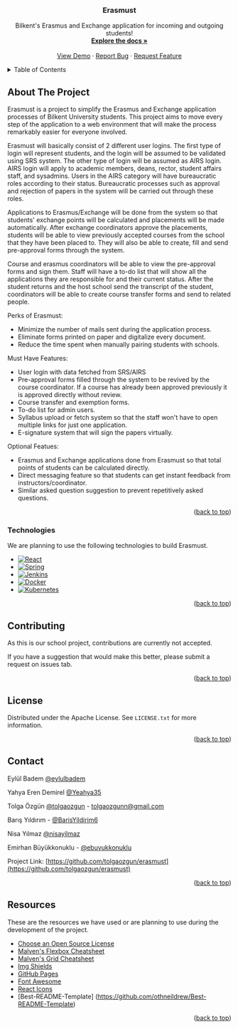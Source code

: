 <!-- Improved compatibility of back to top link: See: https://github.com/othneildrew/Best-README-Template/pull/73 -->
<a name="readme-top"></a>
<!--
*** Thanks for checking out the Best-README-Template. If you have a suggestion
*** that would make this better, please fork the repo and create a pull request
*** or simply open an issue with the tag "enhancement".
*** Don't forget to give the project a star!
*** Thanks again! Now go create something AMAZING! :D
-->



<!-- PROJECT SHIELDS -->
<!--
*** I'm using markdown "reference style" links for readability.
*** Reference links are enclosed in brackets [ ] instead of parentheses ( ).
*** See the bottom of this document for the declaration of the reference variables
*** for contributors-url, forks-url, etc. This is an optional, concise syntax you may use.
*** https://www.markdownguide.org/basic-syntax/#reference-style-links
-->
<!--
[![Contributors][contributors-shield]][contributors-url]
[![Forks][forks-shield]][forks-url]
[![Stargazers][stars-shield]][stars-url]
[![Issues][issues-shield]][issues-url]
[![MIT License][license-shield]][license-url]
[![LinkedIn][linkedin-shield]][linkedin-url]-->



<!-- PROJECT LOGO -->
<br />
<div align="center">
  <a href="https://github.com/tolgaozgun/erasmust">
    <!--<img src="images/logo.png" alt="Logo" width="80" height="80">-->
  </a>

  <h3 align="center">Erasmust</h3>

  <p align="center">
    Bilkent's Erasmus and Exchange application for incoming and outgoing students! 
    <br />
    <a href="https://github.com/tolgaozgun/erasmust"><strong>Explore the docs »</strong></a>
    <br />
    <br />
    <a href="https://github.com/tolgaozgun/erasmust">View Demo</a>
    ·
    <a href="https://github.com/tolgaozgun/erasmust/issues">Report Bug</a>
    ·
    <a href="https://github.com/tolgaozgun/erasmust/issues">Request Feature</a>
  </p>
</div>



<!-- TABLE OF CONTENTS -->
<details>
  <summary>Table of Contents</summary>
  <ol>
    <li>
      <a href="#about-the-project">About The Project</a>
      <ul>
        <li><a href="#technologies">Technologies</a></li>
      </ul>
    </li>
    <!--<li>
      <a href="#getting-started">Getting Started</a>
      <ul>
        <li><a href="#prerequisites">Prerequisites</a></li>
        <li><a href="#installation">Installation</a></li>
      </ul>
    </li>
    <li><a href="#usage">Usage</a></li>
    <li><a href="#roadmap">Roadmap</a></li>-->
    <li><a href="#contributing">Contributing</a></li>
    <li><a href="#license">License</a></li>
    <li><a href="#contact">Contact</a></li>
    <li><a href="#resources">Resources</a></li>
  </ol>
</details>



<!-- ABOUT THE PROJECT -->
## About The Project

<!---[![Product Name Screen Shot][product-screenshot]](https://example.com)-->


Erasmust is a project to simplify the Erasmus and Exchange application processes of Bilkent University students. 
This project aims to move every step of the application to a web environment that will make the process remarkably easier 
for everyone involved. 

Erasmust will basically consist of 2 different user logins. The first type of login will represent students, and the login will be assumed to be validated using SRS system. The other type of login will be assumed as AIRS login. AIRS login will apply to academic members, deans, rector, student affairs staff, and sysadmins. Users in the AIRS category will have bureaucratic roles according to their status. Bureaucratic processes such as approval and rejection of papers in the system will be carried out through these roles.

Applications to Erasmus/Exchange will be done from the system so that students' exchange points will be calculated and placements
will be made automatically. After exchange coordinators approve the placements, students will be able to view previously accepted
courses from the school that they have been placed to. They will also be able to create, fill and send pre-approval forms through the system.

Course and erasmus coordinators will be able to view the pre-approval forms and sign them. Staff will have a to-do list 
that will show all the applications they are responsible for and their current status. After the student returns and the host 
school send the transcript of the student, coordinators will be able to create course transfer forms and send to related people.

Perks of Erasmust:
* Minimize the number of mails sent during the application process.
* Eliminate forms printed on paper and digitalize every document.
* Reduce the time spent when manually pairing students with schools.


Must Have Features:
* User login with data fetched from SRS/AIRS
* Pre-approval forms filled through the system to be revived by the course coordinator. If a course has already been approved previously it is approved directly without review. 
* Course transfer and exemption forms.
* To-do list for admin users.
* Syllabus upload or fetch system so that the staff won't have to open multiple links for just one application.
* E-signature system that will sign the papers virtually.
   
Optional Featues:
* Erasmus and Exchange applications done from Erasmust so that total points of students can be calculated directly.
* Direct messaging feature so that students can get instant feedback from instructors/coordinator.
* Similar asked question suggestion to prevent repetitively asked questions.


<p align="right">(<a href="#readme-top">back to top</a>)</p>



### Technologies

We are planning to use the following technologies to build Erasmust.

* [![React][React.js]][React-url]
* [![Spring][Spring.io]][Spring-url]
* [![Jenkins][Jenkins.io]][Jenkins-url]
* [![Docker][Docker.com]][Docker-url]
* [![Kubernetes][Kubernetes.io]][Kubernetes-url]

<p align="right">(<a href="#readme-top">back to top</a>)</p>



<!-- GETTING STARTED 
## Getting Started

This is an example of how you may give instructions on setting up your project locally.
To get a local copy up and running follow these simple example steps.

### Prerequisites

This is an example of how to list things you need to use the software and how to install them.
* npm
  ```sh
  npm install npm@latest -g
  ```
<!--
### Installation

_Below is an example of how you can instruct your audience on installing and setting up your app. This template doesn't rely on any external dependencies or services._

1. Get a free API Key at [https://example.com](https://example.com)
2. Clone the repo
   ```sh
   git clone https://github.com/your_username_/Project-Name.git
   ```
3. Install NPM packages
   ```sh
   npm install
   ```
4. Enter your API in `config.js`
   ```js
   const API_KEY = 'ENTER YOUR API';
   ```

<p align="right">(<a href="#readme-top">back to top</a>)</p>



<!-- USAGE EXAMPLES 
## Usage

Use this space to show useful examples of how a project can be used. Additional screenshots, code examples and demos work well in this space. You may also link to more resources.

_For more examples, please refer to the [Documentation](https://example.com)_

<p align="right">(<a href="#readme-top">back to top</a>)</p>-->



<!-- ROADMAP 
## Roadmap

- [x] Add Changelog
- [x] Add back to top links
- [ ] Add Additional Templates w/ Examples
- [ ] Add "components" document to easily copy & paste sections of the readme
- [ ] Multi-language Support
    - [ ] Chinese
    - [ ] Spanish

See the [open issues](https://github.com/othneildrew/Best-README-Template/issues) for a full list of proposed features (and known issues).

<p align="right">(<a href="#readme-top">back to top</a>)</p>-->



<!-- CONTRIBUTING -->
## Contributing

As this is our school project, contributions are currently not accepted.

If you have a suggestion that would make this better, please submit a request on issues tab.
<!--
1. Fork the Project
2. Create your Feature Branch (`git checkout -b feature/AmazingFeature`)
3. Commit your Changes (`git commit -m 'Add some AmazingFeature'`)
4. Push to the Branch (`git push origin feature/AmazingFeature`)
5. Open a Pull Request -->

<p align="right">(<a href="#readme-top">back to top</a>)</p>



<!-- LICENSE -->
## License

Distributed under the Apache License. See `LICENSE.txt` for more information.

<p align="right">(<a href="#readme-top">back to top</a>)</p>



<!-- CONTACT -->
## Contact

Eylül Badem [@eylulbadem](https://github.com/eylulbadem)

Yahya Eren Demirel [@Yeahya35](https://github.com/Yeahya35)

Tolga Özgün [@tolgaozgun](https://github.com/tolgaozgun) - tolgaozgunn@gmail.com

Barış Yıldırım - [@BarisYildirim6](https://github.com/BarisYildirim6)

Nisa Yılmaz [@nisayilmaz](https://github.com/nisayilmaz) 

Emirhan Büyükkonuklu - [@ebuyukkonuklu](https://github.com/ebuyukkonuklu)

Project Link: [https://github.com/tolgaozgun/erasmust](https://github.com/tolgaozgun/erasmust)

<p align="right">(<a href="#readme-top">back to top</a>)</p>



<!-- ACKNOWLEDGMENTS -->
## Resources

These are the resources we have used or are planning to use during the development of the project.

* [Choose an Open Source License](https://choosealicense.com)
* [Malven's Flexbox Cheatsheet](https://flexbox.malven.co/)
* [Malven's Grid Cheatsheet](https://grid.malven.co/)
* [Img Shields](https://shields.io)
* [GitHub Pages](https://pages.github.com)
* [Font Awesome](https://fontawesome.com)
* [React Icons](https://react-icons.github.io/react-icons/search)
* [Best-README-Template] (https://github.com/othneildrew/Best-README-Template)

<p align="right">(<a href="#readme-top">back to top</a>)</p>



<!-- MARKDOWN LINKS & IMAGES -->
<!-- https://www.markdownguide.org/basic-syntax/#reference-style-links -->
[contributors-shield]: https://img.shields.io/github/contributors/othneildrew/Best-README-Template.svg?style=for-the-badge
[contributors-url]: https://github.com/othneildrew/Best-README-Template/graphs/contributors
[forks-shield]: https://img.shields.io/github/forks/othneildrew/Best-README-Template.svg?style=for-the-badge
[forks-url]: https://github.com/othneildrew/Best-README-Template/network/members
[stars-shield]: https://img.shields.io/github/stars/othneildrew/Best-README-Template.svg?style=for-the-badge
[stars-url]: https://github.com/othneildrew/Best-README-Template/stargazers
[issues-shield]: https://img.shields.io/github/issues/othneildrew/Best-README-Template.svg?style=for-the-badge
[issues-url]: https://github.com/othneildrew/Best-README-Template/issues
[license-shield]: https://img.shields.io/github/license/othneildrew/Best-README-Template.svg?style=for-the-badge
[license-url]: https://github.com/othneildrew/Best-README-Template/blob/master/LICENSE.txt
[linkedin-shield]: https://img.shields.io/badge/-LinkedIn-black.svg?style=for-the-badge&logo=linkedin&colorB=555
[linkedin-url]: https://linkedin.com/in/othneildrew
[product-screenshot]: images/screenshot.png
[Next.js]: https://img.shields.io/badge/next.js-000000?style=for-the-badge&logo=nextdotjs&logoColor=white
[Next-url]: https://nextjs.org/
[React.js]: https://img.shields.io/badge/React-20232A?style=for-the-badge&logo=react&logoColor=61DAFB
[React-url]: https://reactjs.org/
[Vue.js]: https://img.shields.io/badge/Vue.js-35495E?style=for-the-badge&logo=vuedotjs&logoColor=4FC08D
[Vue-url]: https://vuejs.org/
[Angular.io]: https://img.shields.io/badge/Angular-DD0031?style=for-the-badge&logo=angular&logoColor=white
[Angular-url]: https://angular.io/
[Svelte.dev]: https://img.shields.io/badge/Svelte-4A4A55?style=for-the-badge&logo=svelte&logoColor=FF3E00
[Svelte-url]: https://svelte.dev/
[Laravel.com]: https://img.shields.io/badge/Laravel-FF2D20?style=for-the-badge&logo=laravel&logoColor=white
[Laravel-url]: https://laravel.com
[Bootstrap.com]: https://img.shields.io/badge/Bootstrap-563D7C?style=for-the-badge&logo=bootstrap&logoColor=white
[Bootstrap-url]: https://getbootstrap.com
[JQuery.com]: https://img.shields.io/badge/jQuery-0769AD?style=for-the-badge&logo=jquery&logoColor=white
[JQuery-url]: https://jquery.com
[Spring.io]: https://img.shields.io/static/v1?style=for-the-badge&message=Spring&color=6DB33F&logo=Spring&logoColor=FFFFFF&label=
[Spring-url]: https://spring.io/
[Jenkins.io]: https://img.shields.io/static/v1?style=for-the-badge&message=Jenkins&color=D24939&logo=Jenkins&logoColor=FFFFFF&label=
[Jenkins-url]: https://jenkins.io/
[Docker.com]: https://img.shields.io/static/v1?style=for-the-badge&message=Docker&color=2496ED&logo=Docker&logoColor=FFFFFF&label=
[Docker-url]: https://www.docker.com/
[Kubernetes.io]: https://img.shields.io/static/v1?style=for-the-badge&message=Kubernetes&color=326CE5&logo=Kubernetes&logoColor=FFFFFF&label=
[Kubernetes-url]: https://kubernetes.io/